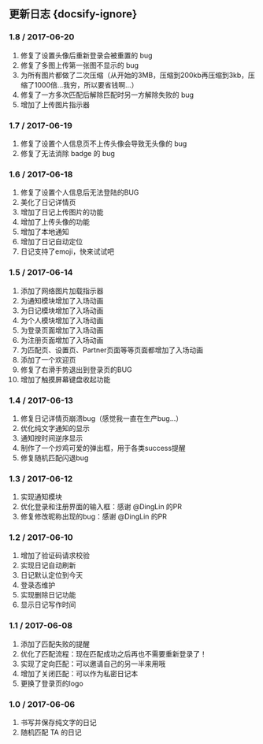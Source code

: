 ## 更新日志 {docsify-ignore}

### 1.8 / 2017-06-20
1. 修复了设置头像后重新登录会被重置的 bug
2. 修复了多图上传第一张图不显示的 bug
3. 为所有图片都做了二次压缩（从开始的3MB，压缩到200kb再压缩到3kb，压缩了1000倍…我穷，所以要省钱啊…）
4. 修复了一方多次匹配后解除匹配时另一方解除失败的 bug
5. 增加了上传图片指示器

### 1.7 / 2017-06-19
1. 修复了设置个人信息页不上传头像会导致无头像的 bug 
2. 修复了无法消除 badge 的 bug

### 1.6 / 2017-06-18
1. 修复了设置个人信息后无法登陆的BUG
2. 美化了日记详情页
3. 增加了日记上传图片的功能
4. 增加了上传头像的功能
5. 增加了本地通知
6. 增加了日记自动定位
7. 日记支持了emoji，快来试试吧

### 1.5 / 2017-06-14
1. 添加了网络图片加载指示器
2. 为通知模块增加了入场动画
3. 为日记模块增加了入场动画
4. 为个人模块增加了入场动画
5. 为登录页面增加了入场动画
6. 为注册页面增加了入场动画
7. 为匹配页、设置页、Partner页面等等页面都增加了入场动画
8. 添加了一个欢迎页 
9. 修复了右滑手势退出到登录页的BUG
10. 增加了触摸屏幕键盘收起功能

### 1.4 / 2017-06-13
1. 修复日记详情页崩溃bug（感觉我一直在生产bug...）
2. 优化纯文字通知的显示
3. 通知按时间逆序显示
4. 制作了一个炒鸡可爱的弹出框，用于各类success提醒
5. 修复随机匹配闪退bug

### 1.3 / 2017-06-12
1. 实现通知模块
2. 优化登录和注册界面的输入框：感谢 @DingLin 的PR
3. 修复修改昵称出现的bug：感谢 @DingLin 的PR

### 1.2 / 2017-06-10 
1. 增加了验证码请求校验
2. 实现日记自动刷新
3. 日记默认定位到今天
4. 登录态维护
5. 实现删除日记功能
6. 显示日记写作时间

### 1.1 / 2017-06-08 
1. 添加了匹配失败的提醒
2. 优化了匹配流程：现在匹配成功之后再也不需要重新登录了！
3. 实现了定向匹配：可以邀请自己的另一半来用哦
4. 增加了关闭匹配：可以作为私密日记本
5. 更换了登录页的logo

### 1.0 / 2017-06-06 
1. 书写并保存纯文字的日记
2. 随机匹配 TA 的日记




